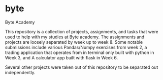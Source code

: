 # byte

Byte Academy 

This repository is a collection of projects, assignments, and  tasks that were used to help with my studies at Byte academy. The assignments and projects are loosely separated by week up to week 8. Some notable submissions include various Pandas/Numpy exercises from week 2, a trading application that operates from in terminal only built with python in Week 3, and A calculator app built with flask in Week 6.

Several other projects were taken out of this repository to be separated out independently.

